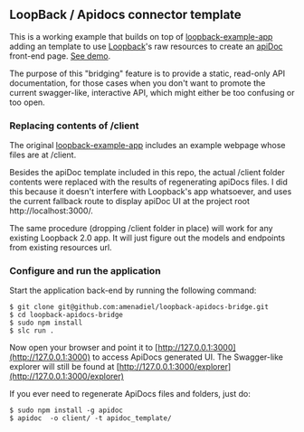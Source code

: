 ## LoopBack / Apidocs connector template

This is a working example that builds on top of [loopback-example-app](https://github.com/strongloop/loopback-example-app) 
adding an template to use [Loopback](http://loopback.io/)'s raw resources to create an [apiDoc](http://apidocjs.com/) front-end page. [See demo](http://amenadiel.github.io/loopback-apidocs-bridge/).

The purpose of this "bridging" feature is to provide a static, read-only API documentation, 
for those cases when you don't want to promote the current swagger-like, interactive API, which might either be too confusing or too open.


### Replacing contents of /client 

The original [loopback-example-app](https://github.com/strongloop/loopback-example-app) includes an example webpage whose files are at /client. 

Besides the apiDoc template included in this repo, the actual /client folder contents were replaced with the results of regenerating apiDocs files. I did this because it doesn't interfere with Loopback's app whatsoever, and uses the current fallback route to display apiDoc UI at the project root http://localhost:3000/. 

The same procedure (dropping /client folder in place) will work for any existing Loopback 2.0 app. It will just figure out the models and endpoints from existing resources url.

### Configure and run the application

Start the application back-end by running the following command:

```
$ git clone git@github.com:amenadiel/loopback-apidocs-bridge.git
$ cd loopback-apidocs-bridge
$ sudo npm install
$ slc run .
```

Now open your browser and point it to
[http://127.0.0.1:3000](http://127.0.0.1:3000) to access ApiDocs generated UI. The Swagger-like explorer will still be found at [http://127.0.0.1:3000/explorer](http://127.0.0.1:3000/explorer)



If you ever need to regenerate ApiDocs files and folders, just do:

```
$ sudo npm install -g apidoc
$ apidoc  -o client/ -t apidoc_template/
```

